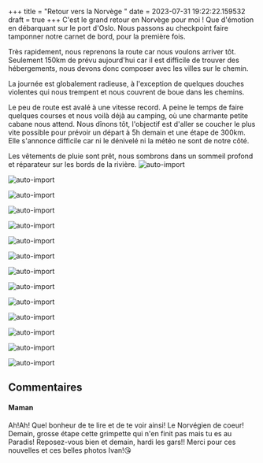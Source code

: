 +++
title = "Retour vers la Norvège "
date = 2023-07-31 19:22:22.159532
draft = true
+++
C'est le grand retour en Norvège pour moi ! Que d'émotion en débarquant sur le port d'Oslo. Nous passons au checkpoint faire tamponner notre carnet de bord, pour la première fois.

Très rapidement, nous reprenons la route car nous voulons arriver tôt. Seulement 150km de prévu aujourd'hui car il est difficile de trouver des hébergements, nous devons donc composer avec les villes sur le chemin.

La journée est globalement radieuse, à l'exception de quelques douches violentes qui nous trempent et nous couvrent de boue dans les chemins.

Le peu de route est avalé à une vitesse record. A peine le temps de faire quelques courses et nous voilà déjà au camping, où une charmante petite cabane nous attend. Nous dînons tôt, l'objectif est d'aller se coucher le plus vite possible pour prévoir un départ à 5h demain et une étape de 300km. Elle s'annonce difficile car ni le dénivelé ni la météo ne sont de notre côté.

Les vêtements de pluie sont prêt, nous sombrons dans un sommeil profond et réparateur sur les bords de la rivière.
![auto-import](https://thumbsnap.com/i/ets5u4Sk.jpg)

![auto-import](https://thumbsnap.com/i/fHMo7q1h.jpg)

![auto-import](https://thumbsnap.com/i/4QmbHhhd.jpg)

![auto-import](https://thumbsnap.com/i/jDYYw2XJ.jpg)

![auto-import](https://thumbsnap.com/i/Y93AqLnP.jpg)

![auto-import](https://thumbsnap.com/i/kfmZtwgt.jpg)

![auto-import](https://thumbsnap.com/i/MBmWKiwk.jpg)

![auto-import](https://thumbsnap.com/i/8YQz4QV6.jpg)

![auto-import](https://thumbsnap.com/i/GZanHqEz.jpg)

![auto-import](https://thumbsnap.com/i/T36DqHjF.jpg)

![auto-import](https://thumbsnap.com/i/GXYn5iXe.jpg)

![auto-import](https://thumbsnap.com/i/qaGz3Whq.jpg)

![auto-import](https://thumbsnap.com/i/GDyPmx4v.jpg)

![auto-import](https://thumbsnap.com/i/rRxHiqcw.jpg)
## Commentaires
#### Maman
Ah!Ah! Quel bonheur de te lire et de te voir ainsi! Le Norvégien de coeur! Demain, grosse étape cette grimpette qui n'en finit pas mais tu es au Paradis! Reposez-vous bien et demain, hardi les gars!! Merci pour ces nouvelles et ces belles photos Ivan!😘
